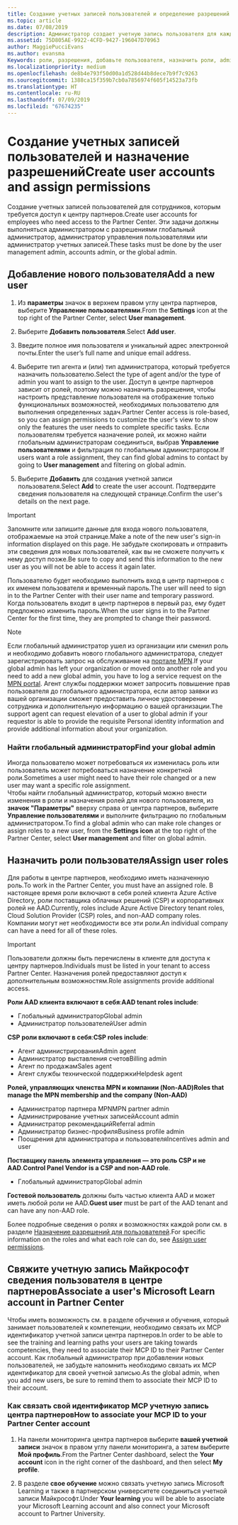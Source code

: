 ```yaml
---
title: Создание учетных записей пользователей и определение разрешений | Центр партнеров
ms.topic: article
ms.date: 07/08/2019
description: Администратор создает учетную запись пользователя для каждого сотрудника партнера, которому необходим доступ к Центру партнеров.
ms.assetid: 75D805AE-9922-4CFD-9427-196047D70963
author: MaggiePucciEvans
ms.author: evansma
Keywords: роли, разрешения, добавьте пользователя, назначить роли, admin, агент,
ms.localizationpriority: medium
ms.openlocfilehash: de8b4e793f50d00a1d528d44b8dece7b9f7c9263
ms.sourcegitcommit: 1388ca15f359b7cb0a7856974f605f14523a73fb
ms.translationtype: HT
ms.contentlocale: ru-RU
ms.lasthandoff: 07/09/2019
ms.locfileid: "67674235"
---
```

# <a name="create-user-accounts-and-assign-permissions"></a><span data-ttu-id="42bbf-104">Создание учетных записей пользователей и назначение разрешений</span><span class="sxs-lookup"><span data-stu-id="42bbf-104">Create user accounts and assign permissions</span></span>

<span data-ttu-id="42bbf-105">Создание учетных записей пользователей для сотрудников, которым требуется доступ к центру партнеров.</span><span class="sxs-lookup"><span data-stu-id="42bbf-105">Create user accounts for employees who need access to the Partner Center.</span></span> <span data-ttu-id="42bbf-106">Эти задачи должны выполняться администратором с разрешениями глобальный администратор, администратор управления пользователями или администратор учетных записей.</span><span class="sxs-lookup"><span data-stu-id="42bbf-106">These tasks must be done by the user management admin, accounts admin, or the global admin.</span></span> 


## <a name="add-a-new-user"></a><span data-ttu-id="42bbf-107">Добавление нового пользователя</span><span class="sxs-lookup"><span data-stu-id="42bbf-107">Add a new user</span></span>

1. <span data-ttu-id="42bbf-108">Из **параметры** значок в верхнем правом углу центра партнеров, выберите **Управление пользователями**.</span><span class="sxs-lookup"><span data-stu-id="42bbf-108">From the **Settings** icon at the top right of the Partner Center, select **User management**.</span></span>

2.  <span data-ttu-id="42bbf-109">Выберите **Добавить пользователя**.</span><span class="sxs-lookup"><span data-stu-id="42bbf-109">Select **Add user**.</span></span>

3.  <span data-ttu-id="42bbf-110">Введите полное имя пользователя и уникальный адрес электронной почты.</span><span class="sxs-lookup"><span data-stu-id="42bbf-110">Enter the user’s full name and unique email address.</span></span>

4.  <span data-ttu-id="42bbf-111">Выберите тип агента и (или) тип администратора, который требуется назначить пользователю.</span><span class="sxs-lookup"><span data-stu-id="42bbf-111">Select the type of agent and/or the type of admin you want to assign to the user.</span></span> <span data-ttu-id="42bbf-112">Доступ в центре партнеров зависит от ролей, поэтому можно назначить разрешения, чтобы настроить представление пользователя на отображение только функциональных возможностей, необходимых пользователю для выполнения определенных задач.</span><span class="sxs-lookup"><span data-stu-id="42bbf-112">Partner Center access is role-based, so you can assign permissions to customize the user's view to show only the features the user needs to complete specific tasks.</span></span>  <span data-ttu-id="42bbf-113">Если пользователям требуется назначение ролей, их можно найти глобальным администраторам соединиться, выбрав **Управление пользователями** и фильтрация по глобальным администратором.</span><span class="sxs-lookup"><span data-stu-id="42bbf-113">If users want a role assignment, they can find global admins to contact by going to **User management** and filtering on global admin.</span></span>

5.  <span data-ttu-id="42bbf-114">Выберите **Добавить** для создания учетной записи пользователя.</span><span class="sxs-lookup"><span data-stu-id="42bbf-114">Select **Add** to create the user account.</span></span> <span data-ttu-id="42bbf-115">Подтвердите сведения пользователя на следующей странице.</span><span class="sxs-lookup"><span data-stu-id="42bbf-115">Confirm the user's details on the next page.</span></span>

> [!IMPORTANT]  
> <span data-ttu-id="42bbf-116">Запомните или запишите данные для входа нового пользователя, отображаемые на этой странице.</span><span class="sxs-lookup"><span data-stu-id="42bbf-116">Make a note of the new user's sign-in information displayed on this page.</span></span> <span data-ttu-id="42bbf-117">Не забудьте скопировать и отправить эти сведения для новых пользователей, как вы не сможете получить к нему доступ позже.</span><span class="sxs-lookup"><span data-stu-id="42bbf-117">Be sure to copy and send this information to the new user as you will not be able to access it again later.</span></span> 

<span data-ttu-id="42bbf-118">Пользователю будет необходимо выполнить вход в центр партнеров с их именем пользователя и временный пароль.</span><span class="sxs-lookup"><span data-stu-id="42bbf-118">The user will need to sign in to the Partner Center with their user name and temporary password.</span></span> <span data-ttu-id="42bbf-119">Когда пользователь входит в центр партнеров в первый раз, ему будет предложено изменить пароль.</span><span class="sxs-lookup"><span data-stu-id="42bbf-119">When the user signs in to the Partner Center for the first time, they are prompted to change their password.</span></span> 

> [!NOTE]  
>  <span data-ttu-id="42bbf-120">Если глобальный администратор ушел из организации или сменил роль и необходимо добавить нового глобального администратора, следует зарегистрировать запрос на обслуживание на [портале MPN](https://partner.microsoft.com/support).</span><span class="sxs-lookup"><span data-stu-id="42bbf-120">If your global admin has left your organization or moved onto another role and you need to add a new global admin, you have to log a service request on the [MPN portal](https://partner.microsoft.com/support).</span></span> <span data-ttu-id="42bbf-121">Агент службы поддержки может запросить повышение прав пользователя до глобального администратора, если автор заявки из вашей организации сможет предоставить личное удостоверение сотрудника и дополнительную информацию о вашей организации.</span><span class="sxs-lookup"><span data-stu-id="42bbf-121">The support agent can request elevation of a user to global admin if your requestor is able to provide the requisite Personal identity information and provide additional information about your organization.</span></span>

### <a name="find-your-global-admin"></a><span data-ttu-id="42bbf-122">Найти глобальный администратор</span><span class="sxs-lookup"><span data-stu-id="42bbf-122">Find your global admin</span></span>

<span data-ttu-id="42bbf-123">Иногда пользователю может потребоваться их изменилась роль или пользователь может потребоваться назначение конкретной роли.</span><span class="sxs-lookup"><span data-stu-id="42bbf-123">Sometimes a user might need to have their role changed or a new user may want a specific role assignment.</span></span>  
<span data-ttu-id="42bbf-124">Чтобы найти глобальный администратор, который можно внести изменения в роли и назначения ролей для нового пользователя, из **значок "Параметры"** вверху справа от центра партнеров, выберите **Управление пользователями** и выполните фильтрацию по глобальным администратором.</span><span class="sxs-lookup"><span data-stu-id="42bbf-124">To find a global admin who can make role changes or assign roles to a new user, from the **Settings icon** at the top right of the Partner Center, select **User management** and filter on global admin.</span></span> 

## <a name="assign-user-roles"></a><span data-ttu-id="42bbf-125">Назначить роли пользователя</span><span class="sxs-lookup"><span data-stu-id="42bbf-125">Assign user roles</span></span>

<span data-ttu-id="42bbf-126">Для работы в центре партнеров, необходимо иметь назначенную роль.</span><span class="sxs-lookup"><span data-stu-id="42bbf-126">To work in the Partner Center, you must have an assigned role.</span></span>  <span data-ttu-id="42bbf-127">В настоящее время роли включают в себя ролей клиента Azure Active Directory, роли поставщика облачных решений (CSP) и корпоративных ролей не AAD.</span><span class="sxs-lookup"><span data-stu-id="42bbf-127">Currently, roles include Azure Active Directory tenant roles, Cloud Solution Provider (CSP) roles, and non-AAD company roles.</span></span> <span data-ttu-id="42bbf-128">Компании могут нет необходимости все эти роли.</span><span class="sxs-lookup"><span data-stu-id="42bbf-128">An individual company can have a need for all of these roles.</span></span>

>[!Important]
><span data-ttu-id="42bbf-129">Пользователи должны быть перечислены в клиенте для доступа к центру партнеров.</span><span class="sxs-lookup"><span data-stu-id="42bbf-129">Individuals must be listed in your tenant to access Partner Center.</span></span> <span data-ttu-id="42bbf-130">Назначения ролей предоставляют доступ к дополнительным возможностям.</span><span class="sxs-lookup"><span data-stu-id="42bbf-130">Role assignments provide additional access.</span></span>


<span data-ttu-id="42bbf-131">**Роли AAD клиента включают в себя**:</span><span class="sxs-lookup"><span data-stu-id="42bbf-131">**AAD tenant roles include**:</span></span>
- <span data-ttu-id="42bbf-132">Глобальный администратор</span><span class="sxs-lookup"><span data-stu-id="42bbf-132">Global admin</span></span>
- <span data-ttu-id="42bbf-133">Администратор пользователей</span><span class="sxs-lookup"><span data-stu-id="42bbf-133">User admin</span></span>

<span data-ttu-id="42bbf-134">**CSP роли включают в себя**:</span><span class="sxs-lookup"><span data-stu-id="42bbf-134">**CSP roles include**:</span></span>
- <span data-ttu-id="42bbf-135">Агент администрирования</span><span class="sxs-lookup"><span data-stu-id="42bbf-135">Admin agent</span></span>
- <span data-ttu-id="42bbf-136">Администратор выставления счетов</span><span class="sxs-lookup"><span data-stu-id="42bbf-136">Billing admin</span></span>
- <span data-ttu-id="42bbf-137">Агент по продажам</span><span class="sxs-lookup"><span data-stu-id="42bbf-137">Sales agent</span></span>
- <span data-ttu-id="42bbf-138">Агент службы технической поддержки</span><span class="sxs-lookup"><span data-stu-id="42bbf-138">Helpdesk agent</span></span>

<span data-ttu-id="42bbf-139">**Ролей, управляющих членства MPN и компании (Non-AAD)**</span><span class="sxs-lookup"><span data-stu-id="42bbf-139">**Roles that manage the MPN membership and the company (Non-AAD)**</span></span>
- <span data-ttu-id="42bbf-140">Администратор партнера MPN</span><span class="sxs-lookup"><span data-stu-id="42bbf-140">MPN partner admin</span></span>
- <span data-ttu-id="42bbf-141">Администрирование учетных записей</span><span class="sxs-lookup"><span data-stu-id="42bbf-141">Account admin</span></span>
- <span data-ttu-id="42bbf-142">Администратор рекомендаций</span><span class="sxs-lookup"><span data-stu-id="42bbf-142">Referral admin</span></span>
- <span data-ttu-id="42bbf-143">Администратор бизнес-профиля</span><span class="sxs-lookup"><span data-stu-id="42bbf-143">Business profile admin</span></span>
- <span data-ttu-id="42bbf-144">Поощрения для администратора и пользователя</span><span class="sxs-lookup"><span data-stu-id="42bbf-144">Incentives admin and user</span></span>

<span data-ttu-id="42bbf-145">**Поставщику панель элемента управления — это роль CSP и не AAD**.</span><span class="sxs-lookup"><span data-stu-id="42bbf-145">**Control Panel Vendor is a CSP and non-AAD role**.</span></span>
- <span data-ttu-id="42bbf-146">Глобальный администратор</span><span class="sxs-lookup"><span data-stu-id="42bbf-146">Global admin</span></span>

<span data-ttu-id="42bbf-147">**Гостевой пользователь** должны быть частью клиента AAD и может иметь любой роли не AAD.</span><span class="sxs-lookup"><span data-stu-id="42bbf-147">**Guest user** must be part of the AAD tenant and can have any non-AAD role.</span></span>

<span data-ttu-id="42bbf-148">Более подробные сведения о ролях и возможностях каждой роли см. в разделе [Назначение разрешений для пользователей](permissions-overview.md).</span><span class="sxs-lookup"><span data-stu-id="42bbf-148">For specific information on the roles and what each role can do, see [Assign user permissions](permissions-overview.md).</span></span>

## <a name="associate-a-users-microsoft-learn-account-in-partner-center"></a><span data-ttu-id="42bbf-149">Свяжите учетную запись Майкрософт сведения пользователя в центре партнеров</span><span class="sxs-lookup"><span data-stu-id="42bbf-149">Associate a user's Microsoft Learn account in Partner Center</span></span>

<span data-ttu-id="42bbf-150">Чтобы иметь возможность см. в разделе обучения и обучения, который занимает пользователей к компетенции, необходимо связать их MCP идентификатор учетной записи центра партнеров.</span><span class="sxs-lookup"><span data-stu-id="42bbf-150">In order to be able to see the training and learning paths your users are taking towards competencies, they need to associate their MCP ID to their Partner Center account.</span></span> <span data-ttu-id="42bbf-151">Как глобальный администратор при добавлении новых пользователей, не забудьте напомнить необходимо связать их MCP идентификатор для своей учетной записью.</span><span class="sxs-lookup"><span data-stu-id="42bbf-151">As the global admin, when you add new users, be sure to remind them to associate their MCP ID to their account.</span></span> 

### <a name="how-to-associate-your-mcp-id-to-your-partner-center-account"></a><span data-ttu-id="42bbf-152">Как связать свой идентификатор MCP учетную запись центра партнеров</span><span class="sxs-lookup"><span data-stu-id="42bbf-152">How to associate your MCP ID to your Partner Center account</span></span>

1. <span data-ttu-id="42bbf-153">На панели мониторинга центра партнеров выберите **вашей учетной записи** значок в правом углу панели мониторинга, а затем выберите **Мой профиль**.</span><span class="sxs-lookup"><span data-stu-id="42bbf-153">From the Partner Center dashboard, select the **Your account** icon in the right corner of the dashboard, and then select **My profile**.</span></span>

2. <span data-ttu-id="42bbf-154">В разделе **свое обучение** можно связать учетную запись Microsoft Learning и также в партнерском университете соединиться учетной записи Майкрософт.</span><span class="sxs-lookup"><span data-stu-id="42bbf-154">Under **Your learning** you will be able to associate your Microsoft Learning account and also connect your Microsoft account to Partner University.</span></span>









